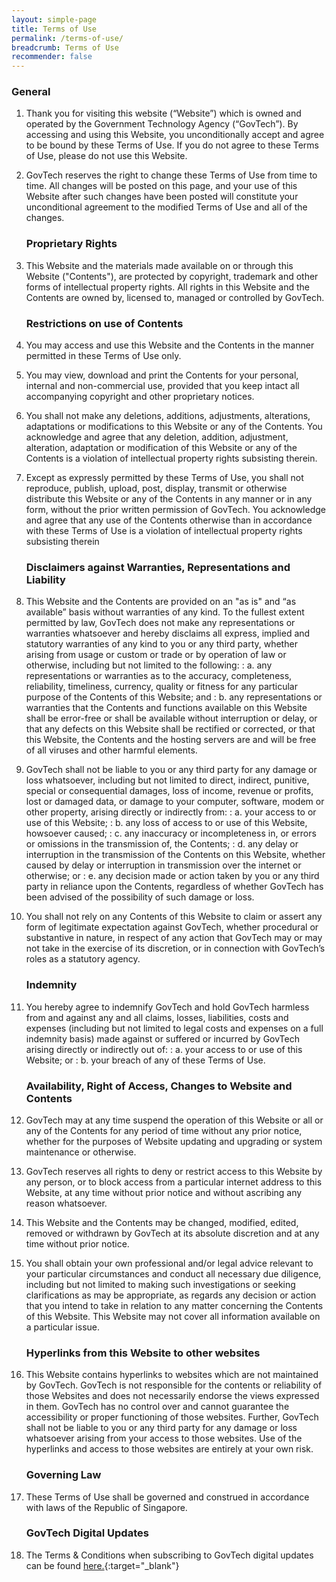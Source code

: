 ```yaml
---
layout: simple-page
title: Terms of Use
permalink: /terms-of-use/
breadcrumb: Terms of Use
recommender: false
---
```


### **General**

1. Thank you for visiting this website (“Website”) which is owned and operated by the Government Technology Agency (“GovTech”). By accessing and using this Website, you unconditionally accept and agree to be bound by these Terms of Use. If you do not agree to these Terms of Use, please do not use this Website. 

2. GovTech reserves the right to change these Terms of Use from time to time. All changes will be posted on this page, and your use of this Website after such changes have been posted will constitute your unconditional agreement to the modified Terms of Use and all of the changes. 

    ### **Proprietary Rights**

3. This Website and the materials made available on or through this Website ("Contents"), are protected by copyright, trademark and other forms of intellectual property rights. All rights in this Website and the Contents are owned by, licensed to, managed or controlled by GovTech.

    ### **Restrictions on use of Contents**

4. You may access and use this Website and the Contents in the manner permitted in these Terms of Use only. 

5. You may view, download and print the Contents for your personal, internal and non-commercial use, provided that you keep intact all accompanying copyright and other proprietary notices.  

6. You shall not make any deletions, additions, adjustments, alterations, adaptations or modifications to this Website or any of the Contents. You acknowledge and agree that any deletion, addition, adjustment, alteration, adaptation or modification of this Website or any of the Contents is a violation of intellectual property rights subsisting therein.

7. Except as expressly permitted by these Terms of Use, you shall not reproduce, publish, upload, post, display, transmit or otherwise distribute this Website or any of the Contents in any manner or in any form, without the prior written permission of GovTech. You acknowledge and agree that any use of the Contents otherwise than in accordance with these Terms of Use is a violation of intellectual property rights subsisting therein

    ### **Disclaimers against Warranties, Representations and Liability** 

8. This Website and the Contents are provided on an "as is" and “as available” basis without warranties of any kind. To the fullest extent permitted by law, GovTech does not make any representations or warranties whatsoever and hereby disclaims all express, implied and statutory warranties of any kind to you or any third party, whether arising from usage or custom or trade or by operation of law or otherwise, including but not limited to the following:
: a. any representations or warranties as to the accuracy, completeness, reliability, timeliness, currency, quality or fitness for any particular purpose of the Contents of this Website; and
: b. any representations or warranties that the Contents and functions available on this Website shall be error-free or shall be available without interruption or delay, or that any defects on this Website shall be rectified or corrected, or that this Website, the Contents and the hosting servers are and will be free of all viruses and other harmful elements.

9. GovTech shall not be liable to you or any third party for any damage or loss whatsoever, including but not limited to direct, indirect, punitive, special or consequential damages, loss of income, revenue or profits, lost or damaged data, or damage to your computer, software, modem or other property, arising directly or indirectly from:
: a. your access to or use of this Website;
: b. any loss of access to or use of this Website, howsoever caused;
: c. any inaccuracy or incompleteness in, or errors or omissions in the transmission of, the Contents;
: d. any delay or interruption in the transmission of the Contents on this Website, whether caused by delay or interruption in transmission over the internet or otherwise; or
: e. any decision made or action taken by you or any third party in reliance upon the Contents,
regardless of whether GovTech has been advised of the possibility of such damage or loss.
 
10. You shall not rely on any Contents of this Website to claim or assert any form of legitimate expectation against GovTech, whether procedural or substantive in nature, in respect of any action that GovTech may or may not take in the exercise of its discretion, or in connection with GovTech’s roles as a statutory agency.

    ### **Indemnity**

11. You hereby agree to indemnify GovTech and hold GovTech harmless from and against any and all claims, losses, liabilities, costs and expenses (including but not limited to legal costs and expenses on a full indemnity basis) made against or suffered or incurred by GovTech arising directly or indirectly out of:
: a. your access to or use of this Website; or
: b. your breach of any of these Terms of Use.

    ### **Availability, Right of Access, Changes to Website and Contents**
 
12. GovTech may at any time suspend the operation of this Website or all or any of the Contents for any period of time without any prior notice, whether for the purposes of Website updating and upgrading or system maintenance or otherwise.

13. GovTech reserves all rights to deny or restrict access to this Website by any person, or to block access from a particular internet address to this Website, at any time without prior notice and without ascribing any reason whatsoever.

14. This Website and the Contents may be changed, modified, edited, removed or withdrawn by GovTech at its absolute discretion and at any time without prior notice. 

15. You shall obtain your own professional and/or legal advice relevant to your particular circumstances and conduct all necessary due diligence, including but not limited to making such investigations or seeking clarifications as may be appropriate, as regards any decision or action that you intend to take in relation to any matter concerning the Contents of this Website. This Website may not cover all information available on a particular issue.

    ### **Hyperlinks from this Website to other websites**

16. This Website contains hyperlinks to websites which are not maintained by GovTech. GovTech is not responsible for the contents or reliability of those Websites and does not necessarily endorse the views expressed in them. GovTech has no control over and cannot guarantee the accessibility or proper functioning of those websites. Further, GovTech shall not be liable to you or any third party for any damage or loss whatsoever arising from your access to those websites. Use of the hyperlinks and access to those websites are entirely at your own risk.

    ### **Governing Law**

17. These Terms of Use shall be governed and construed in accordance with laws of the Republic of Singapore.

    ### **GovTech Digital Updates**

18. The Terms & Conditions when subscribing to GovTech digital updates can be found [here.](/files/GovTech-Subscription-Terms-Conditions-2021.pdf){:target="_blank"}

